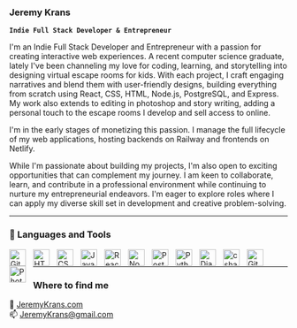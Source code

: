 ### Jeremy Krans

**`Indie Full Stack Developer & Entrepreneur`**

I'm an Indie Full Stack Developer and Entrepreneur with a passion for creating interactive web experiences. A recent computer science graduate, lately I've been channeling my love for coding, learning, and storytelling into designing virtual escape rooms for kids. With each project, I craft engaging narratives and blend them with user-friendly designs, building everything from scratch using React, CSS, HTML, Node.js, PostgreSQL, and Express. My work also extends to editing in photoshop and story writing, adding a personal touch to the escape rooms I develop and sell access to online. 

I'm in the early stages of monetizing this passion. I manage the full lifecycle of my web applications, hosting backends on Railway and frontends on Netlify.

While I'm passionate about building my projects, I'm also open to exciting opportunities that can complement my journey. I am keen to collaborate, learn, and contribute in a professional environment while continuing to nurture my entrepreneurial endeavors. I'm eager to explore roles where I can apply my diverse skill set in development and creative problem-solving.

---

### 🧰 Languages and Tools

<img align="left" alt="Git" width="30px" style="padding-right:10px;" src="https://cdn.jsdelivr.net/gh/devicons/devicon/icons/git/git-original.svg" />
<img align="left" alt="HTML" width="30px" style="padding-right:10px;" src="https://cdn.jsdelivr.net/gh/devicons/devicon/icons/html5/html5-plain.svg" />
<img align="left" alt="CSS" width="30px" style="padding-right:10px;" src="https://cdn.jsdelivr.net/gh/devicons/devicon/icons/css3/css3-plain.svg" />
<img align="left" alt="JavaScript" width="30px" style="padding-right:10px;" src="https://cdn.jsdelivr.net/gh/devicons/devicon/icons/javascript/javascript-plain.svg" />
<img align="left" alt="React" width="30px" style="padding-right:10px;" src="https://cdn.jsdelivr.net/gh/devicons/devicon/icons/react/react-original.svg" />
<img align="left" alt="NodeJS" width="30px" style="padding-right:10px;" src="https://cdn.jsdelivr.net/gh/devicons/devicon/icons/nodejs/nodejs-original.svg" />
<img align="left" alt="Postgre" width="30px" style="padding-right:10px;" src="https://cdn-icons-png.flaticon.com/512/5968/5968342.png" />
<img align="left" alt="Python" width="30px" style="padding-right:10px;" src="https://cdn.jsdelivr.net/gh/devicons/devicon/icons/python/python-plain.svg" />
<img align="left" alt="Django" width="30px" style="padding-right:10px;" src="https://www.freewear.org/images/articles/detail/FW0548_Dise%C3%B1o.png" />
<img align="left" alt="csharp" width="30px" style="padding-right:10px;" src="https://cdn-icons-png.flaticon.com/512/6132/6132221.png" />
<img align="left" alt="GitHub" width="30px" style="padding-right:10px;" src="https://cdn-icons-png.flaticon.com/512/1051/1051275.png" />
<img align="left" alt="PhotoShop" width="30px" style="padding-right:10px;" src="https://cdn-icons-png.flaticon.com/512/5968/5968520.png" />
<br />

---

### Where to find me

🌱 [JeremyKrans.com][website] <br />
📫 JeremyKrans@gmail.com

<!--
**Jkrans/Jkrans** is a ✨ _special_ ✨ repository because its `README.md` (this file) appears on your GitHub profile.

Here are some ideas to get you started:

- 🔭 I’m currently working on ...
- 🌱 I’m currently learning ...
- 👯 I’m looking to collaborate on ...
- 🤔 I’m looking for help with ...
- 💬 Ask me about ...
- 📫 How to reach me: ...
- 😄 Pronouns: ...
- ⚡ Fun fact: ...
-->

[website]: https://jeremykrans.com
